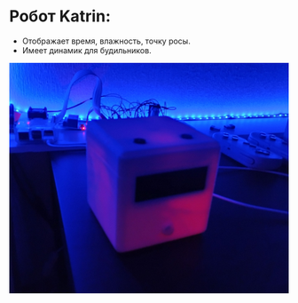 # Робот Katrin:
- Отображает время, влажность, точку росы.
- Имеет динамик для будильников.

![katrin-night](https://github.com/KIO-Robotiks/Katrin/blob/main/images/katrin-night.jpg)

